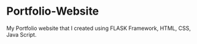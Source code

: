 # Portfolio-Website
My Portfolio website that I created using FLASK Framework, HTML, CSS, Java Script.
